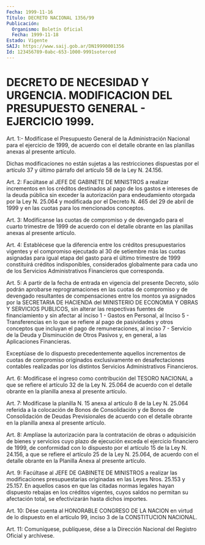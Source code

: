 ```yaml
---
Fecha: 1999-11-16
Título: DECRETO NACIONAL 1356/99
Publicación:
  Organismo: Boletín Oficial
  Fecha: 1999-11-18
Estado: Vigente
SAIJ: https://www.saij.gob.ar/DN19990001356
Id: 123456789-0abc-653-1000-9991soterced
---
```

# DECRETO DE NECESIDAD Y URGENCIA. MODIFICACION DEL PRESUPUESTO GENERAL - EJERCICIO 1999.

<a id="1"></a>
Art. 1:- Modifícase el Presupuesto General de la Administración Nacional  para el ejercicio de 1999, de acuerdo con el detalle obrante en las  planillas  anexas  al presente artículo.

Dichas   modificaciones  no  están  sujetas  a  las  restricciones dispuestas  por  el artículo 37 y último párrafo del artículo 58 de la Ley N. 24.156.

<a id="2"></a>
Art. 2: Facúltase  al  JEFE  DE  GABINETE  DE MINISTROS a realizar incrementos en los créditos destinados al pago  de  los  gastos  e intereses  de  la  deuda  pública  sin exceder la autorización para endeudamiento otorgada por la Ley N. 25.064  y modificada  por  el Decreto  N. 465  del  29  de abril de 1999 y en las cuotas para los mencionados conceptos.

<a id="3"></a>
Art. 3: Modifícanse las cuotas  de compromiso y de devengado para el cuarto trimestre de 1999 de acuerdo  con  el  detalle obrante en las planillas anexas al presente artículo.

<a id="4"></a>
Art.   4: Establécese  que  la  diferencia  entre  los  créditos presupuestarios  vigentes  y  el  compromiso  ejecutado  al  30 de setiembre  más las cuotas asignadas para igual etapa del gasto para el último trimestre  de  1999  constituirá créditos indisponibles, considerados globalmente para cada uno de los Servicios Administrativos Financieros que corresponda.

<a id="5"></a>
Art. 5: A partir de la fecha de  entrada en vigencia del presente Decreto, sólo podrán aprobarse reprogramaciones  en  las  cuotas de compromiso y de devengado resultantes de compensaciones entre  los montos ya asignados por la SECRETARIA DE HACIENDA del MINISTERIO DE ECONOMIA Y OBRAS Y SERVICIOS PUBLICOS, sin alterar las respectivas fuentes  de  financiamiento  y  sin afectar al inciso 1 - Gastos en Personal, al Inciso 5 - Transferencias en lo que se refiere al pago de  pasividades  y  otros  conceptos   que  incluyan  el  pago  de remuneraciones, al inciso 7 - Servicio de la Deuda y Disminución de Otros Pasivos y, en general, a las Aplicaciones Financieras.

Exceptúase de lo dispuesto precedentemente  aquellos incrementos de cuotas de compromiso originados exclusivamente  en  desafectaciones contables  realizadas  por los distintos Servicios Administrativos Financieros.

<a id="6"></a>
Art.  6: Modifícase el ingreso  como  contribución  del  TESORO NACIONAL a que  se  refiere  el  artículo 32 de la Ley N. 25.064 de acuerdo  con el detalle obrante en la planilla  anexa  al  presente artículo.

<a id="7"></a>
Art. 7: Modifícase la planilla N. 15 anexa al artículo 8 de la Ley N. 25.064 referida a la  colocación  de Bonos de Consolidación y de Bonos de Consolidación de Deudas Previsionales  de  acuerdo con el detalle    obrante  en  la  planilla  anexa  al  presente  artículo.

<a id="8"></a>
Art. 8: Amplíase  la autorización para la contratación de obras o adquisición de bienes  y  servicios cuyo plazo de ejecución exceda el ejercicio financiero de  1999,  de conformidad con lo dispuesto por el artículo 15 de la Ley N. 24.156, a que se refiere el artículo 25 de la Ley N. 25.064, de acuerdo con  el  detalle obrante  en la Planilla Anexa al presente artículo.

<a id="9"></a>
Art. 9: Facúltase al JEFE DE GABINETE DE MINISTROS a realizar las modificaciones presupuestarias originadas en las Leyes Nros. 25.153 y 25.157. En aquellos casos en que las citadas normas legales hayan dispuesto rebajas en los créditos vigentes, cuyos saldos no permitan su afectación total, se efectivizarán hasta dichos importes.

<a id="10"></a>
Art. 10: Dése cuenta al HONORABLE CONGRESO DE LA NACION en virtud de lo dispuesto en el artículo 99, inciso 3 de la CONSTITUCION NACIONAL.

<a id="11"></a>
Art. 11: Comuníquese,  publíquese,  dése  a la Dirección Nacional del Registro Oficial y archívese.